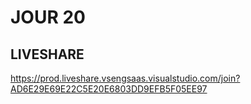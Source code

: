 # JOUR 20

## LIVESHARE

https://prod.liveshare.vsengsaas.visualstudio.com/join?AD6E29E69E22C5E20E6803DD9EFB5F05EE97

